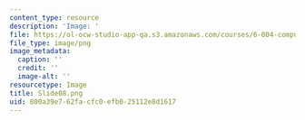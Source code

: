 ```yaml
---
content_type: resource
description: 'Image: '
file: https://ol-ocw-studio-app-qa.s3.amazonaws.com/courses/6-004-computation-structures-spring-2017/800a39e762facfc0efb025112e8d1617_Slide08.png
file_type: image/png
image_metadata:
  caption: ''
  credit: ''
  image-alt: ''
resourcetype: Image
title: Slide08.png
uid: 800a39e7-62fa-cfc0-efb0-25112e8d1617
---
```

